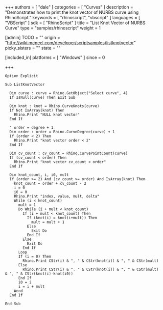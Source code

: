 +++
authors = [ "dale" ]
categories = [ "Curves" ]
description = "Demonstrates how to print the knot vector of NURBS curve using RhinoScript."
keywords = [ "rhinoscript", "vbscript" ]
languages = [ "VBScript" ]
sdk = [ "RhinoScript" ]
title = "List Knot Vector of NURBS Curve"
type = "samples/rhinoscript"
weight = 1

[admin]
TODO = ""
origin = "http://wiki.mcneel.com/developer/scriptsamples/listknotvector"
picky_sisters = ""
state = ""

[included_in]
platforms = [ "Windows" ]
since = 0

+++

```vbnet
Option Explicit

Sub ListKnotVector

  Dim curve : curve = Rhino.GetObject("Select curve", 4)
  If IsNull(curve) Then Exit Sub

  Dim knot : knot = Rhino.CurveKnots(curve)
  If Not IsArray(knot) Then
    Rhino.Print "NULL knot vector"
  End If

  ' order = degree + 1
  Dim order : order = Rhino.CurveDegree(curve) + 1
  If (order < 2) Then
    Rhino.Print "knot vector order < 2"
  End If

  Dim cv_count : cv_count = Rhino.CurvePointCount(curve)
  If (cv_count < order) Then
    Rhino.Print "knot vector cv_count < order"
  End If

  Dim knot_count, i, i0, mult
  If (order >= 2) And (cv_count >= order) And IsArray(knot) Then
    knot_count = order + cv_count - 2
    i = 0
    i0 = 0
    Rhino.Print "index, value, mult, delta"
    While (i < knot_count)
      mult = 1
      Do While (i + mult < knot_count)
        If (i + mult < knot_count) Then
          If (knot(i) = knot(i+mult)) Then
            mult = mult + 1
          Else
            Exit Do
          End If
        Else
          Exit Do
        End If
      Loop
      If (i = 0) Then
        Rhino.Print CStr(i) & ", " & CStr(knot(i)) & ", " & CStr(mult)
      Else
        Rhino.Print CStr(i) & ", " & CStr(knot(i)) & ", " & CStr(mult) & ", " & CStr(knot(i)-knot(i0))
      End If
      i0 = i
      i = i + mult
    Wend
  End If

End Sub
```
